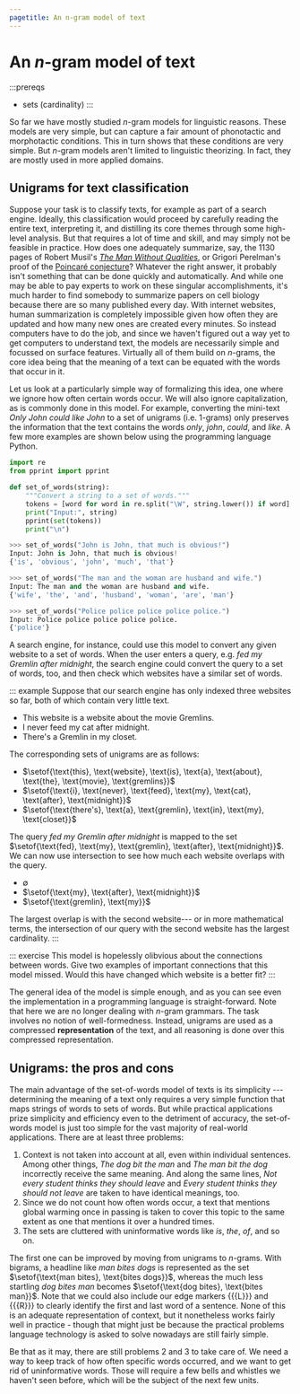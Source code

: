 ```yaml
---
pagetitle: An n-gram model of text
---
```


# An $n$-gram model of text

:::prereqs
- sets (cardinality)
:::

So far we have mostly studied $n$-gram models for linguistic reasons.
These models are very simple, but can capture a fair amount of phonotactic and morphotactic conditions.
This in turn shows that these conditions are very simple.
But $n$-gram models aren't limited to linguistic theorizing.
In fact, they are mostly used in more applied domains.

## Unigrams for text classification

Suppose your task is to classify texts, for example as part of a search engine.
Ideally, this classification would proceed by carefully reading the entire text, interpreting it, and distilling its core themes through some high-level analysis.
But that requires a lot of time and skill, and may simply not be feasible in practice.
How does one adequately summarize, say, the 1130 pages of Robert Musil's [*The Man Without Qualities*](https://en.wikipedia.org/wiki/The_Man_Without_Qualities), or Grigori Perelman's proof of the [Poincaré conjecture](https://en.wikipedia.org/wiki/Poincar%C3%A9_conjecture)?
Whatever the right answer, it probably isn't something that can be done quickly and automatically.
And while one may be able to pay experts to work on these singular accomplishments, it's much harder to find somebody to summarize papers on cell biology because there are so many published every day.
With internet websites, human summarization is completely impossible given how often they are updated and how many new ones are created every minutes.
So instead computers have to do the job, and since we haven't figured out a way yet to get computers to understand text, the models are necessarily simple and focussed on surface features.
Virtually all of them build on $n$-grams, the core idea being that the meaning of a text can be equated with the words that occur in it.

Let us look at a particularly simple way of formalizing this idea, one where we ignore how often certain words occur.
We will also ignore capitalization, as is commonly done in this model. 
For example, converting the mini-text *Only John could like John* to a set of unigrams (i.e. $1$-grams) only preserves the information that the text contains the words *only*, *john*, *could*, and *like*.
A few more examples are shown below using the programming language Python.

```python
import re
from pprint import pprint

def set_of_words(string):
    """Convert a string to a set of words."""
    tokens = [word for word in re.split("\W", string.lower()) if word]
    print("Input:", string)
    pprint(set(tokens))
    print("\n")

>>> set_of_words("John is John, that much is obvious!")
Input: John is John, that much is obvious!
{'is', 'obvious', 'john', 'much', 'that'}

>>> set_of_words("The man and the woman are husband and wife.")
Input: The man and the woman are husband and wife.
{'wife', 'the', 'and', 'husband', 'woman', 'are', 'man'}

>>> set_of_words("Police police police police police.")
Input: Police police police police police.
{'police'}
```

A search engine, for instance, could use this model to convert any given website to a set of words.
When the user enters a query, e.g. *fed my Gremlin after midnight*, the search engine could convert the query to a set of words, too, and then check which websites have a similar set of words.

::: example
Suppose that our search engine has only indexed three websites so far, both of which contain very little text.


- This website is a website about the movie Gremlins.
- I never feed my cat after midnight.
- There's a Gremlin in my closet.


The corresponding sets of unigrams are as follows:


- $\setof{\text{this}, \text{website}, \text{is}, \text{a}, \text{about}, \text{the}, \text{movie}, \text{gremlins}}$
- $\setof{\text{i}, \text{never}, \text{feed}, \text{my}, \text{cat}, \text{after}, \text{midnight}}$
- $\setof{\text{there's}, \text{a}, \text{gremlin}, \text{in}, \text{my}, \text{closet}}$


The query *fed my Gremlin after midnight* is mapped to the set
$\setof{\text{fed}, \text{my}, \text{gremlin}, \text{after}, \text{midnight}}$.
We can now use intersection to see how much each website overlaps with the query.


- $\emptyset$
- $\setof{\text{my}, \text{after}, \text{midnight}}$
- $\setof{\text{gremlin}, \text{my}}$


The largest overlap is with the second website--- or in more mathematical terms, the intersection of our query with the second website has the largest cardinality.
:::

::: exercise
This model is hopelessly olibvious about the connections between words.
Give two examples of important connections that this model missed.
Would this have changed which website is a better fit?
:::

The general idea of the model is simple enough, and as you can see even the implementation in a programming language is straight-forward.
Note that here we are no longer dealing with $n$-gram grammars.
The task involves no notion of well-formedness.
Instead, unigrams are used as a compressed **representation** of the text, and all reasoning is done over this compressed representation.

## Unigrams: the pros and cons

The main advantage of the set-of-words model of texts is its simplicity --- determining the meaning of a text only requires a very simple function that maps strings of words to sets of words.
But while practical applications prize simplicity and efficiency even to the detriment of accuracy, the set-of-words model is just too simple for the vast majority of real-world applications.
There are at least three problems:

1. Context is not taken into account at all, even within individual sentences.
   Among other things, *The dog bit the man* and *The man bit the dog* incorrectly receive the same meaning.
   And along the same lines, *Not every student thinks they should leave* and *Every student thinks they should not leave* are taken to have identical meanings, too.
1. Since we do not count how often words occur, a text that mentions global warming once in passing is taken to cover this topic to the same extent as one that mentions it over a hundred times.
1. The sets are cluttered with uninformative words like *is*, *the*, *of*, and so on.

The first one can be improved by moving from unigrams to $n$-grams.
With bigrams, a headline like *man bites dogs* is represented as the set $\setof{\text{man bites}, \text{bites dogs}}$, whereas the much less startling *dog bites man* becomes $\setof{\text{dog bites}, \text{bites man}}$.
Note that we could also include our edge markers {{{L}}} and {{{R}}} to clearly identify the first and last word of a sentence.
None of this is an adequate representation of context, but it nonetheless works fairly well in practice - though that might just be because the practical problems language technology is asked to solve nowadays are still fairly simple.

Be that as it may, there are still problems 2 and 3 to take care of.
We need a way to keep track of how often specific words occurred, and we want to get rid of uninformative words.
Those will require a few bells and whistles we haven't seen before, which will be the subject of the next few units.
